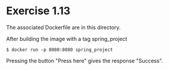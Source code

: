 # Exercise 1.13

The associated Dockerfile are in this directory.

After building the image with a tag spring_project

    $ docker run -p 8080:8080 spring_project

Pressing the button "Press here" gives the response "Success".